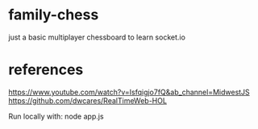 # family-chess
just a basic multiplayer chessboard to learn socket.io

# references

https://www.youtube.com/watch?v=Isfqigjo7fQ&ab_channel=MidwestJS
https://github.com/dwcares/RealTimeWeb-HOL

Run locally with:
node app.js